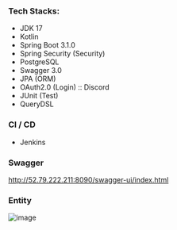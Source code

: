 ### Tech Stacks:
- JDK 17
- Kotlin
- Spring Boot 3.1.0
- Spring Security (Security)
- PostgreSQL
- Swagger 3.0
- JPA (ORM)
- OAuth2.0 (Login) :: Discord
- JUnit (Test)
- QueryDSL

### CI / CD
- Jenkins

### Swagger
http://52.79.222.211:8090/swagger-ui/index.html

### Entity
![image](https://user-images.githubusercontent.com/55175243/220146141-e1f98129-d0af-459a-975c-364c6720b79d.png)